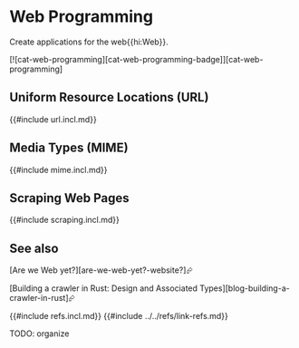 # Web Programming

Create applications for the web{{hi:Web}}.

[![cat-web-programming][cat-web-programming-badge]][cat-web-programming]

## Uniform Resource Locations (URL)

{{#include url.incl.md}}

## Media Types (MIME)

{{#include mime.incl.md}}

## Scraping Web Pages

{{#include scraping.incl.md}}

## See also

[Are we Web yet?][are-we-web-yet?-website?]⮳

[Building a crawler in Rust: Design and Associated Types][blog-building-a-crawler-in-rust]⮳

{{#include refs.incl.md}}
{{#include ../../refs/link-refs.md}}

<div class="hidden">
TODO: organize
</div>
